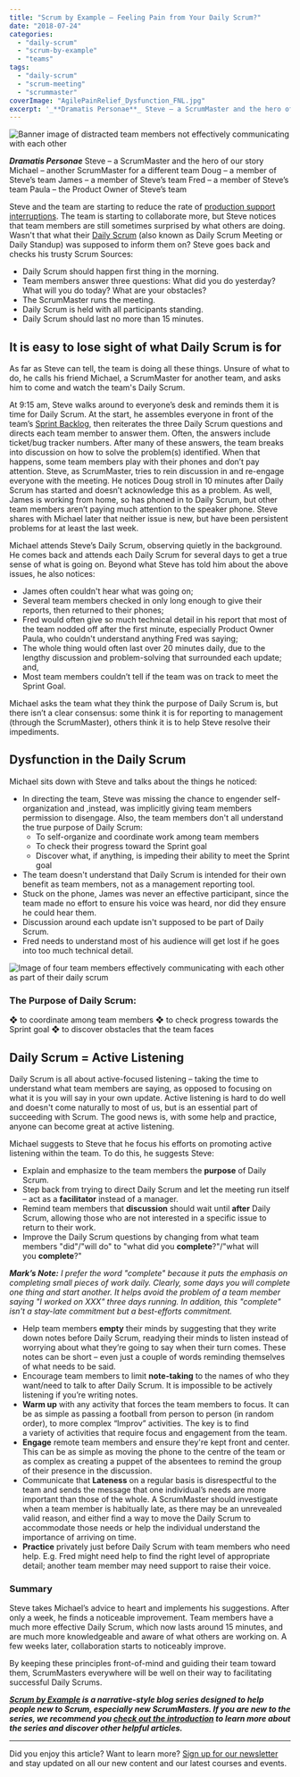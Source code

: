 ```yaml
---
title: "Scrum by Example – Feeling Pain from Your Daily Scrum?"
date: "2018-07-24"
categories: 
  - "daily-scrum"
  - "scrum-by-example"
  - "teams"
tags: 
  - "daily-scrum"
  - "scrum-meeting"
  - "scrummaster"
coverImage: "AgilePainRelief_Dysfunction_FNL.jpg"
excerpt: '_**Dramatis Personae**_ Steve – a ScrumMaster and the hero of our story Michael – another'
---
```


![Banner image of distracted team members not effectively communicating with each other](src/content/blog/daily-scrum-pain/images/AgilePainRelief_Dysfunction_FNL-1024x606.jpg)

_**Dramatis Personae**_ Steve – a ScrumMaster and the hero of our story Michael – another ScrumMaster for a different team Doug – a member of Steve’s team James – a member of Steve’s team Fred – a member of Steve’s team Paula – the Product Owner of Steve’s team

Steve and the team are starting to reduce the rate of [production support interruptions](external:https://agilepainrelief.com/blog/scrum-production-support). The team is starting to collaborate more, but Steve notices that team members are still sometimes surprised by what others are doing. Wasn't that what their [Daily Scrum](/blog/modern-guide-to-daily-scrum-meeting) (also known as Daily Scrum Meeting or Daily Standup) was supposed to inform them on? Steve goes back and checks his trusty Scrum Sources:

- Daily Scrum should happen first thing in the morning.
- Team members answer three questions: What did you do yesterday? What will you do today? What are your obstacles?
- The ScrumMaster runs the meeting.
- Daily Scrum is held with all participants standing.
- Daily Scrum should last no more than 15 minutes.

## It is easy to lose sight of what Daily Scrum is for

As far as Steve can tell, the team is doing all these things. Unsure of what to do, he calls his friend Michael, a ScrumMaster for another team, and asks him to come and watch the team's Daily Scrum.

At 9:15 am, Steve walks around to everyone’s desk and reminds them it is time for Daily Scrum. At the start, he assembles everyone in front of the team’s [Sprint Backlog](external:https://www.mountaingoatsoftware.com/agile/scrum/scrum-tools/sprint-backlog), then reiterates the three Daily Scrum questions and directs each team member to answer them. Often, the answers include ticket/bug tracker numbers. After many of these answers, the team breaks into discussion on how to solve the problem(s) identified. When that happens, some team members play with their phones and don’t pay attention. Steve, as ScrumMaster, tries to rein discussion in and re-engage everyone with the meeting. He notices Doug stroll in 10 minutes after Daily Scrum has started and doesn’t acknowledge this as a problem. As well, James is working from home, so has phoned in to Daily Scrum, but other team members aren’t paying much attention to the speaker phone. Steve shares with Michael later that neither issue is new, but have been persistent problems for at least the last week.

Michael attends Steve’s Daily Scrum, observing quietly in the background. He comes back and attends each Daily Scrum for several days to get a true sense of what is going on. Beyond what Steve has told him about the above issues, he also notices:

- James often couldn't hear what was going on;
- Several team members checked in only long enough to give their reports, then returned to their phones;
- Fred would often give so much technical detail in his report that most of the team nodded off after the first minute, especially Product Owner Paula, who couldn't understand anything Fred was saying;
- The whole thing would often last over 20 minutes daily, due to the lengthy discussion and problem-solving that surrounded each update; and,
- Most team members couldn’t tell if the team was on track to meet the Sprint Goal.

Michael asks the team what they think the purpose of Daily Scrum is, but there isn’t a clear consensus: some think it is for reporting to management (through the ScrumMaster), others think it is to help Steve resolve their impediments.

## Dysfunction in the Daily Scrum

Michael sits down with Steve and talks about the things he noticed:

- In directing the team, Steve was missing the chance to engender self-organization and ,instead, was implicitly giving team members permission to disengage. Also, the team members don't all understand the true purpose of Daily Scrum:
    - To self-organize and coordinate work among team members
    - To check their progress toward the Sprint goal
    - Discover what, if anything, is impeding their ability to meet the Sprint goal
- The team doesn't understand that Daily Scrum is intended for their own benefit as team members, not as a management reporting tool.
- Stuck on the phone, James was never an effective participant, since the team made no effort to ensure his voice was heard, nor did they ensure he could hear them.
- Discussion around each update isn't supposed to be part of Daily Scrum.
- Fred needs to understand most of his audience will get lost if he goes into too much technical detail.

![Image of four team members effectively communicating with each other as part of their daily scrum](src/content/blog/daily-scrum-pain/images/AgilePainRelief_Collaboration_FNL-1024x606.jpg)

### The Purpose of Daily Scrum:

❖ to coordinate among team members ❖ to check progress towards the Sprint goal ❖ to discover obstacles that the team faces

## Daily Scrum = Active Listening

Daily Scrum is all about active-focused listening – taking the time to understand what team members are saying, as opposed to focusing on what it is you will say in your own update. Active listening is hard to do well and doesn't come naturally to most of us, but is an essential part of succeeding with Scrum. The good news is, with some help and practice, anyone can become great at active listening.

Michael suggests to Steve that he focus his efforts on promoting active listening within the team. To do this, he suggests Steve:

- Explain and emphasize to the team members the **purpose** of Daily Scrum.
- Step back from trying to direct Daily Scrum and let the meeting run itself – act as a **facilitator** instead of a manager.
- Remind team members that **discussion** should wait until **after** Daily Scrum, allowing those who are not interested in a specific issue to return to their work.
- Improve the Daily Scrum questions by changing from what team members "did"/"will do" to "what did you **complete**?"/"what will you **complete**?"

_**Mark’s Note:** I prefer the word "complete" because it puts the emphasis on completing small pieces of work daily. Clearly, some days you will complete one thing and start another. It helps avoid the problem of a team member saying "I worked on XXX" three days running. In addition, this "complete" isn't a stay-late commitment but a best-efforts commitment._

- Help team members **empty** their minds by suggesting that they write down notes before Daily Scrum, readying their minds to listen instead of worrying about what they’re going to say when their turn comes. These notes can be short – even just a couple of words reminding themselves of what needs to be said.
- Encourage team members to limit **note-taking** to the names of who they want/need to talk to after Daily Scrum. It is impossible to be actively listening if you’re writing notes.
- **Warm up** with any activity that forces the team members to focus. It can be as simple as passing a football from person to person (in random order), to more complex “Improv” activities. The key is to find a variety of activities that require focus and engagement from the team.
- **Engage** remote team members and ensure they're kept front and center. This can be as simple as moving the phone to the centre of the team or as complex as creating a puppet of the absentees to remind the group of their presence in the discussion.
- Communicate that **Lateness** on a regular basis is disrespectful to the team and sends the message that one individual’s needs are more important than those of the whole. A ScrumMaster should investigate when a team member is habitually late, as there may be an unrevealed valid reason, and either find a way to move the Daily Scrum to accommodate those needs or help the individual understand the importance of arriving on time.
- **Practice** privately just before Daily Scrum with team members who need help. E.g. Fred might need help to find the right level of appropriate detail; another team member may need support to raise their voice.

### Summary

Steve takes Michael’s advice to heart and implements his suggestions. After only a week, he finds a noticeable improvement. Team members have a much more effective Daily Scrum, which now lasts around 15 minutes, and are much more knowledgeable and aware of what others are working on. A few weeks later, collaboration starts to noticeably improve.

By keeping these principles front-of-mind and guiding their team toward them, ScrumMasters everywhere will be well on their way to facilitating successful Daily Scrums.

_**[Scrum by Example](/blog/category/scrum-by-example) is a narrative-style blog series designed to help people new to Scrum, especially new ScrumMasters. If you are new to the series, we recommend you [check out the introduction](/blog/scrum-by-example) to learn more about the series and discover other helpful articles.**_

* * *

Did you enjoy this article? Want to learn more? [Sign up for our newsletter](/newsletter) and stay updated on all our new content and our latest courses and events.
